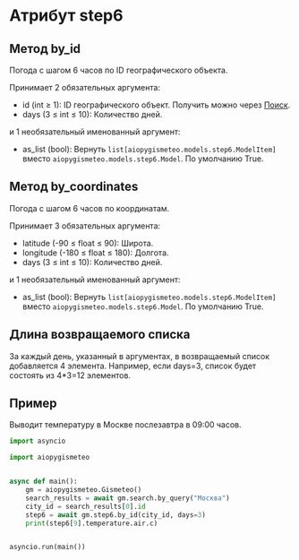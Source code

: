 # Атрибут step6

## Метод by_id

Погода с шагом 6 часов по ID географического объекта.

Принимает 2 обязательных аргумента:

- id (int ≥ 1): ID географического объект. Получить можно через [Поиск](search.md).
- days (3 ≤ int ≤ 10): Количество дней.

и 1 необязательный именованный аргумент:

- as_list (bool): Вернуть `list[aiopygismeteo.models.step6.ModelItem]` вместо `aiopygismeteo.models.step6.Model`. По умолчанию True.

## Метод by_coordinates

Погода с шагом 6 часов по координатам.

Принимает 3 обязательных аргумента:

- latitude (-90 ≤ float ≤ 90): Широта.
- longitude (-180 ≤ float ≤ 180): Долгота.
- days (3 ≤ int ≤ 10): Количество дней.

и 1 необязательный именованный аргумент:

- as_list (bool): Вернуть `list[aiopygismeteo.models.step6.ModelItem]` вместо `aiopygismeteo.models.step6.Model`. По умолчанию True.

## Длина возвращаемого списка

За каждый день, указанный в аргументах, в возвращаемый список добавляется 4 элемента. Например, если days=3, список будет состоять из 4\*3=12 элементов.

## Пример

Выводит температуру в Москве послезавтра в 09:00 часов.

```python
import asyncio

import aiopygismeteo


async def main():
    gm = aiopygismeteo.Gismeteo()
    search_results = await gm.search.by_query("Москва")
    city_id = search_results[0].id
    step6 = await gm.step6.by_id(city_id, days=3)
    print(step6[9].temperature.air.c)


asyncio.run(main())
```
